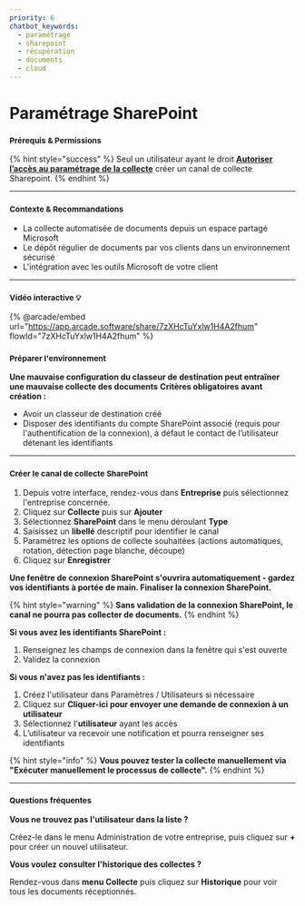 ```yaml
---
priority: 6
chatbot_keywords: 
  - paramétrage
  - sharepoint
  - récupération
  - documents
  - cloud
---
```


# Paramétrage SharePoint

### <sup>**Prérequis & Permissions**</sup>

{% hint style="success" %}
Seul un utilisateur ayant le droit [**Autoriser l’accès au paramétrage de la collecte**](../administration/detail-des-droits.md) créer un canal de collecte Sharepoint.
{% endhint %}

***

### <sup>**Contexte & Recommandations**</sup>

* La collecte automatisée de documents depuis un espace partagé Microsoft
* Le dépôt régulier de documents par vos clients dans un environnement sécurisé
* L'intégration avec les outils Microsoft de votre client

***

### <sup>Vidéo interactive 💡</sup>

{% @arcade/embed url="https://app.arcade.software/share/7zXHcTuYxlw1H4A2fhum" flowId="7zXHcTuYxlw1H4A2fhum" %}

### <sup>**Préparer l'environnement**</sup>

**Une mauvaise configuration du classeur de destination peut entraîner une mauvaise collecte des documents** **Critères obligatoires avant création :**

* Avoir un classeur de destination créé
* Disposer des identifiants du compte SharePoint associé (requis pour l'authentification de la connexion), à défaut le contact de l’utilisateur détenant les identifiants

***

### <sup>**Créer le canal de collecte SharePoint**</sup>

1. Depuis votre interface, rendez-vous dans **Entreprise** puis sélectionnez l'entreprise concernée.
2. Cliquez sur **Collecte** puis sur **Ajouter**
3. Sélectionnez **SharePoint** dans le menu déroulant **Type**
4. Saisissez un **libellé** descriptif pour identifier le canal
5. Paramétrez les options de collecte souhaitées (actions automatiques, rotation, détection page blanche, découpe)
6. Cliquez sur **Enregistrer**

**Une fenêtre de connexion SharePoint s'ouvrira automatiquement - gardez vos identifiants à portée de main. Finaliser la connexion SharePoint.**

{% hint style="warning" %}
**Sans validation de la connexion SharePoint, le canal ne pourra pas collecter de documents.**
{% endhint %}

**Si vous avez les identifiants SharePoint :**

1. Renseignez les champs de connexion dans la fenêtre qui s'est ouverte
2. Validez la connexion

**Si vous n'avez pas les identifiants :**

1. Créez l'utilisateur dans Paramètres / Utilisateurs si nécessaire
2. Cliquez sur **Cliquer-ici pour envoyer une demande de connexion à un utilisateur**
3. Sélectionnez l'**utilisateur** ayant les accès
4. L’utilisateur va recevoir une notification et pourra renseigner ses identifiants

{% hint style="info" %}
**Vous pouvez tester la collecte manuellement via "Exécuter manuellement le processus de collecte".**
{% endhint %}

***

### <sup>**Questions fréquentes**</sup>

**Vous ne trouvez pas l'utilisateur dans la liste ?**

Créez-le dans le menu Administration de votre entreprise, puis cliquez sur **+** pour créer un nouvel utilisateur.

**Vous voulez consulter l'historique des collectes ?**

Rendez-vous dans **menu Collecte** puis cliquez sur **Historique** pour voir tous les documents réceptionnés.
